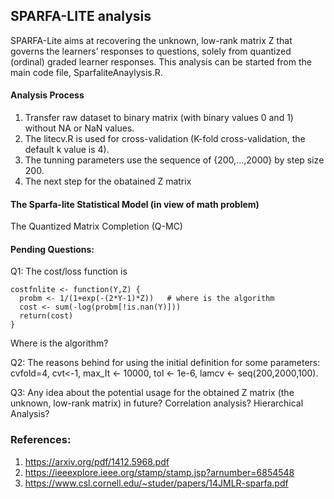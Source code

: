 ## SPARFA-LITE analysis

SPARFA-Lite aims at recovering the unknown, low-rank matrix Z that governs the learners’ responses to questions, solely from quantized (ordinal) graded learner responses. This analysis can be started from the main code file, SparfaliteAnaylysis.R.

#### Analysis Process
1. Transfer raw dataset to binary matrix (with binary values 0 and 1) without NA or NaN values. 
2. The litecv.R is used for cross-validation (K-fold cross-validation, the default k value is 4).
3. The tunning parameters use the sequence of {200,...,2000} by step size 200. 
4. The next step for the obatained Z matrix



#### The Sparfa-lite Statistical Model (in view of math problem)

The Quantized Matrix Completion (Q-MC)



#### Pending Questions:
Q1: The cost/loss function is 

    costfnlite <- function(Y,Z) {
      probm <- 1/(1+exp(-(2*Y-1)*Z))   # where is the algorithm
      cost <- sum(-log(probm[!is.nan(Y)]))
      return(cost)
    }
Where is the algorithm? 

Q2: The reasons behind for using the initial definition for some parameters: cvfold=4, cvt<-1, max_It <- 10000, tol <- 1e-6, lamcv <- seq(200,2000,100).
    
    
Q3: Any idea about the potential usage for the obtained Z matrix (the unknown, low-rank matrix) in future? Correlation analysis? Hierarchical Analysis? 



### References:
1. https://arxiv.org/pdf/1412.5968.pdf
2. https://ieeexplore.ieee.org/stamp/stamp.jsp?arnumber=6854548
3. https://www.csl.cornell.edu/~studer/papers/14JMLR-sparfa.pdf
